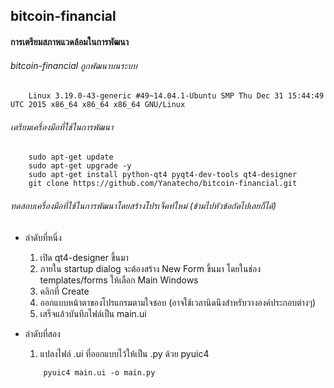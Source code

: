 ## bitcoin-financial

#### การเตรียมสภาพแวดล้อมในการพัฒนา
###### bitcoin-financial ถูกพัฒนาบนระบบ

~~~
	Linux 3.19.0-43-generic #49~14.04.1-Ubuntu SMP Thu Dec 31 15:44:49 UTC 2015 x86_64 x86_64 x86_64 GNU/Linux
~~~

###### เตรียมเครื่องมือที่ใช้ในการพัฒนา

~~~
	sudo apt-get update
	sudo apt-get upgrade -y
	sudo apt-get install python-qt4 pyqt4-dev-tools qt4-designer
	git clone https://github.com/Yanatecho/bitcoin-financial.git
~~~

###### ทดสอบเครื่องมือที่ใช้ในการพัฒนาโดยสร้างโปรเจ็คท์ใหม่ (ข้ามไปหัวข้อถัดไปเลยก็ได้)

+ ลำดับที่หนึ่ง
	1. เปิด qt4-designer ขึ้นมา
	2. ภายใน startup dialog จะต้องสร้าง New Form ขึ้นมา โดยในช่อง templates/forms ให้เลือก Main Windows
	3. คลิกที่ Create
	4. ออกแบบหน้าตาของโปรแกรมตามใจชอบ (อาจใช้เวลานิดนึงสำหรับวางองค์ประกอบต่างๆ)
	5. เสร็จแล้วบันทึกไฟล์เป็น main.ui

+ ลำดับที่สอง
	1. แปลงไฟล์ .ui ที่ออกแบบไว้ให้เป็น .py ด้วย pyuic4

	~~~
		pyuic4 main.ui -o main.py
	~~~
